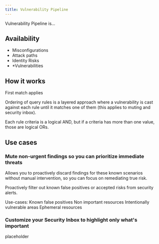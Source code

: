 ```yaml
---
title: Vulnerability Pipeline
---
```


Vulnerability Pipeline is...

## Availability

- Misconfigurations
- Attack paths
- Identity Risks
- *Vulnerabilities

## How it works

First match applies

Ordering of query rules is a layered approach where a vulnerability is cast against each rule until it matches one of them (this applies to muting and security inbox).

Each rule criteria is a logical AND, but if a criteria has more than one value, those are logical ORs.

## Use cases

### Mute non-urgent findings so you can prioritize immediate threats

Allows you to proactively discard findings for these known scenarios without manual intervention, so you can focus on remediating true risk. 

Proactively filter out known false positives or accepted risks from security alerts.

Use-cases:
Known false positives
Non important resources
Intentionally vulnerable areas
Ephemeral resources

### Customize your Security Inbox to highlight only what's important

placeholder